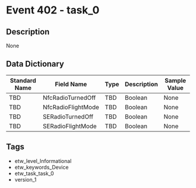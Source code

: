 # Event 402 - task_0

## Description
None

## Data Dictionary
|Standard Name|Field Name|Type|Description|Sample Value|
|---|---|---|---|---|
|TBD|NfcRadioTurnedOff|TBD|Boolean|None|None|
|TBD|NfcRadioFlightMode|TBD|Boolean|None|None|
|TBD|SERadioTurnedOff|TBD|Boolean|None|None|
|TBD|SERadioFlightMode|TBD|Boolean|None|None|

## Tags
* etw_level_Informational
* etw_keywords_Device
* etw_task_task_0
* version_1